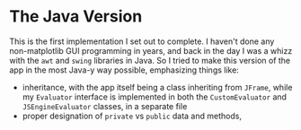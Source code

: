 # The Java Version

This is the first implementation I set out to complete. I haven't done any non-matplotlib GUI programming in years, and back in the day I was a whizz with the `awt` and `swing` libraries in Java. So I tried to make this version of the app in the most Java-y way possible, emphasizing things like:
- inheritance, with the app itself being a class inheriting from `JFrame`, while my `Evaluator` interface is implemented in both the `CustomEvaluator` and `JSEngineEvaluator` classes, in a separate file
- proper designation of `private` vs `public` data and methods, 
